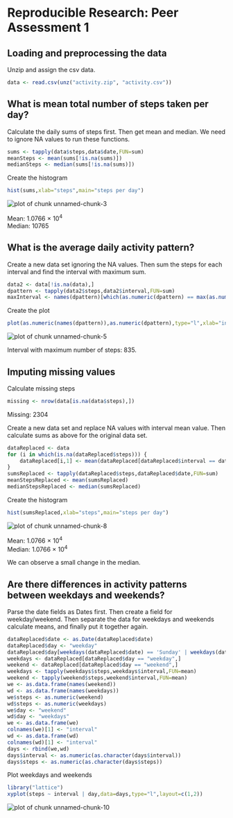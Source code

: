 # Reproducible Research: Peer Assessment 1


## Loading and preprocessing the data
Unzip and assign the csv data. 

```r
data <- read.csv(unz("activity.zip", "activity.csv"))
```

## What is mean total number of steps taken per day?
Calculate the daily sums of steps first. Then get mean and median. We need to ignore NA values to run these functions.

```r
sums <- tapply(data$steps,data$date,FUN=sum)
meanSteps <- mean(sums[!is.na(sums)])
medianSteps <- median(sums[!is.na(sums)])
```
Create the histogram

```r
hist(sums,xlab="steps",main="steps per day")
```

![plot of chunk unnamed-chunk-3](figure/unnamed-chunk-3.png) 

Mean: 1.0766 &times; 10<sup>4</sup>  
Median: 10765

## What is the average daily activity pattern?
Create a new data set ignoring the NA values. Then sum the steps for each interval and find the interval with maximum sum.

```r
data2 <- data[!is.na(data),]
dpattern <- tapply(data2$steps,data2$interval,FUN=sum)
maxInterval <- names(dpattern)[which(as.numeric(dpattern) == max(as.numeric(dpattern)))]
```

Create the plot

```r
plot(as.numeric(names(dpattern)),as.numeric(dpattern),type="l",xlab="interval",ylab="steps",main="Average steps per interval")
```

![plot of chunk unnamed-chunk-5](figure/unnamed-chunk-5.png) 

Interval with  maximum number of steps: 835.
## Imputing missing values
Calculate missing steps

```r
missing <- nrow(data[is.na(data$steps),])
```

Missing: 2304  

Create a new data set and replace NA values with interval mean value. Then calculate sums as above for the original data set.

```r
dataReplaced <- data
for (i in which(is.na(dataReplaced$steps))) {
    dataReplaced[i,1] <- mean(dataReplaced[dataReplaced$interval == dataReplaced[i,3] & ! is.na(dataReplaced$steps),1])
}
sumsReplaced <- tapply(dataReplaced$steps,dataReplaced$date,FUN=sum)
meanStepsReplaced <- mean(sumsReplaced)
medianStepsReplaced <- median(sumsReplaced)  
```

Create the histogram

```r
hist(sumsReplaced,xlab="steps",main="steps per day")
```

![plot of chunk unnamed-chunk-8](figure/unnamed-chunk-8.png) 

Mean: 1.0766 &times; 10<sup>4</sup>  
Median: 1.0766 &times; 10<sup>4</sup>

We can observe a small change in the median.

## Are there differences in activity patterns between weekdays and weekends?
Parse the date fields as Dates first. Then create a field for weekday/weekend. Then separate the data for weekdays and weekends  calculate means, and finally put it together again.

```r
dataReplaced$date <- as.Date(dataReplaced$date)
dataReplaced$day <- "weekday"
dataReplaced$day[weekdays(dataReplaced$date) == 'Sunday' | weekdays(dataReplaced$date) == 'Saturday'] <- "weekend"
weekdays <- dataReplaced[dataReplaced$day == "weekday",]
weekend <- dataReplaced[dataReplaced$day == "weekend",]
weekdays <- tapply(weekdays$steps,weekdays$interval,FUN=mean)
weekend <- tapply(weekend$steps,weekend$interval,FUN=mean)
we <- as.data.frame(names(weekend))
wd <- as.data.frame(names(weekdays))
we$steps <- as.numeric(weekend)
wd$steps <- as.numeric(weekdays)
we$day <- "weekend"
wd$day <- "weekdays"
we <- as.data.frame(we)
colnames(we)[1] <- "interval"
wd <- as.data.frame(wd)
colnames(wd)[1] <- "interval"
days <- rbind(we,wd)
days$interval <- as.numeric(as.character(days$interval))
days$steps <- as.numeric(as.character(days$steps))
```
Plot weekdays and weekends

```r
library("lattice")
xyplot(steps ~ interval | day,data=days,type="l",layout=c(1,2))
```

![plot of chunk unnamed-chunk-10](figure/unnamed-chunk-10.png) 
